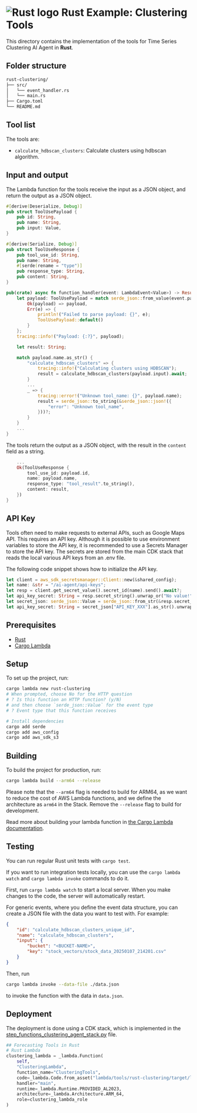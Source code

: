 # ![Rust logo](https://cdn.simpleicons.org/rust/gray?size=48) Rust Example: Clustering Tools

This directory contains the implementation of the tools for Time Series Clustering AI Agent in **Rust**.

## Folder structure

```txt
rust-clustering/
├── src/
│   └── event_handler.rs
│   └── main.rs
├── Cargo.toml
└── README.md
```

## Tool list

The tools are:

* `calculate_hdbscan_clusters`: Calculate clusters using hdbscan algorithm.

## Input and output

The Lambda function for the tools receive the input as a JSON object, and return the output as a JSON object.

```rust
#[derive(Deserialize, Debug)]
pub struct ToolUsePayload {
    pub id: String,
    pub name: String,
    pub input: Value,
}

#[derive(Serialize, Debug)]
pub struct ToolUseResponse {
    pub tool_use_id: String,
    pub name: String,
    #[serde(rename = "type")]
    pub response_type: String,
    pub content: String,
}

pub(crate) async fn function_handler(event: LambdaEvent<Value>) -> Result<ToolUseResponse, Error> {
    let payload: ToolUsePayload = match serde_json::from_value(event.payload.clone()) {
        Ok(payload) => payload,
        Err(e) => {
            println!("Failed to parse payload: {}", e);
            ToolUsePayload::default()
        }
    };
    tracing::info!("Payload: {:?}", payload);

    let result: String;

    match payload.name.as_str() {
        "calculate_hdbscan_clusters" => {
            tracing::info!("Calculating clusters using HDBSCAN");
            result = calculate_hdbscan_clusters(payload.input).await;
        }
        ...
        _ => {
            tracing::error!("Unknown tool_name: {}", payload.name);
            result = serde_json::to_string(&serde_json::json!({
                "error": "Unknown tool_name",
            }))?;
        }
    }
    ...
}
```

The tools return the output as a JSON object, with the result in the `content` field as a string.

```rust
    ...
    Ok(ToolUseResponse {
        tool_use_id: payload.id,
        name: payload.name,
        response_type: "tool_result".to_string(),
        content: result,
    })
}
```

## API Key

Tools often need to make requests to external APIs, such as Google Maps API. This requires an API key. Although it is possible to use environment variables to store the API key, it is recommended to use a Secrets Manager to store the API key. The secrets are stored from the main CDK stack that reads the local various API keys from an .env file.

The following code snippet shows how to initialize the API key.

```rust
let client = aws_sdk_secretsmanager::Client::new(&shared_config);
let name: &str = "/ai-agent/api-keys";
let resp = client.get_secret_value().secret_id(name).send().await?;
let api_key_secret: String = resp.secret_string().unwrap_or("No value!".to_string());
let secret_json: serde_json::Value = serde_json::from_str(&resp.secret_string().unwrap_or_default()).expect("Failed to parse JSON");
let api_key_secret: String = secret_json["API_KEY_XXX"].as_str().unwrap_or("No value!").to_string();
```

## Prerequisites

* [Rust](https://www.rust-lang.org/tools/install)
* [Cargo Lambda](https://www.cargo-lambda.info/guide/installation.html)

## Setup

To set up the project, run:

```bash
cargo lambda new rust-clustering 
# When prompted, choose No for the HTTP question
# ? Is this function an HTTP function? (y/N)
# and then choose `serde_json::Value` for the event type
# ? Event type that this function receives

# Install dependencies
cargo add serde
cargo add aws_config 
cargo add aws_sdk_s3
```

## Building

To build the project for production, run:

```bash
cargo lambda build --arm64 --release
```

Please note that the `--arm64` flag is needed to build for ARM64, as we want to reduce the cost of AWS Lambda functions, and we define the architecture as `arm64` in the Stack. Remove the `--release` flag to build for development.

Read more about building your lambda function in [the Cargo Lambda documentation](https://www.cargo-lambda.info/commands/build.html).

## Testing

You can run regular Rust unit tests with `cargo test`.

If you want to run integration tests locally, you can use the `cargo lambda watch` and `cargo lambda invoke` commands to do it.

First, run `cargo lambda watch` to start a local server. When you make changes to the code, the server will automatically restart.

For generic events, where you define the event data structure, you can create a JSON file with the data you want to test with. For example:

```json
{
    "id": "calculate_hdbscan_clusters_unique_id",
    "name": "calculate_hdbscan_clusters",
    "input": {
        "bucket": "<BUCKET-NAME>",
        "key": "stock_vectors/stock_data_20250107_214201.csv"
    }
}
```

Then, run

```bash
cargo lambda invoke --data-file ./data.json
```

to invoke the function with the data in `data.json`.

## Deployment

The deployment is done using a CDK stack, which is implemented in the [step_functions_clustering_agent_stack.py](../../../step_functions_sql_agent/step_functions_clustering_agent_stack.py) file.

```python
## Forecasting Tools in Rust
# Rust Lambda
clustering_lambda = _lambda.Function(
    self, 
    "ClusteringLambda",
    function_name="ClusteringTools",
    code=_lambda.Code.from_asset("lambda/tools/rust-clustering/target/lambda/rust-clustering"), 
    handler="main",
    runtime=_lambda.Runtime.PROVIDED_AL2023,
    architecture=_lambda.Architecture.ARM_64,
    role=clustering_lambda_role
)
```
